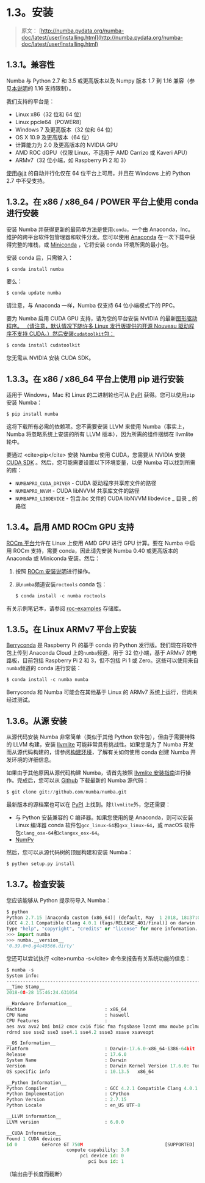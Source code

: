 # 1.3。安装

> 原文： [http://numba.pydata.org/numba-doc/latest/user/installing.html](http://numba.pydata.org/numba-doc/latest/user/installing.html)

## 1.3.1。兼容性

Numba 与 Python 2.7 和 3.5 或更高版本以及 Numpy 版本 1.7 到 1.16 兼容（参见[本说明](../reference/numpysupported.html#numpy-support)的 1.16 支持限制）。

我们支持的平台是：

*   Linux x86（32 位和 64 位）
*   Linux ppcle64（POWER8）
*   Windows 7 及更高版本（32 位和 64 位）
*   OS X 10.9 及更高版本（64 位）
*   计算能力为 2.0 及更高版本的 NVIDIA GPU
*   AMD ROC dGPU（仅限 Linux，不适用于 AMD Carrizo 或 Kaveri APU）
*   ARMv7（32 位小端，如 Raspberry Pi 2 和 3）

[使用@jit](parallel.html#numba-parallel) 的自动并行化仅在 64 位平台上可用，并且在 Windows 上的 Python 2.7 中不受支持。

## 1.3.2。在 x86 / x86_64 / POWER 平台上使用 conda 进行安装

安装 Numba 并获得更新的最简单方法是使用`conda`，一个由 Anaconda，Inc。维护的跨平台软件包管理器和软件分发。您可以使用 [Anaconda](https://www.anaconda.com/download) 在一次下载中获得完整的堆栈，或 [Miniconda](https://conda.io/miniconda.html) ，它将安装 conda 环境所需的最小包。

安装 conda 后，只需输入：

```py
$ conda install numba

```

要么：

```py
$ conda update numba

```

请注意，与 Anaconda 一样，Numba 仅支持 64 位小端模式下的 PPC。

要为 Numba 启用 CUDA GPU 支持，请为您的平台安装 NVIDIA 的最新[图形驱动程序。 （请注意，默认情况下随许多 Linux 发行版提供的开源 Nouveau 驱动程序不支持 CUDA。）然后安装`cudatoolkit`包：](https://www.nvidia.com/Download/index.aspx)

```py
$ conda install cudatoolkit

```

您无需从 NVIDIA 安装 CUDA SDK。

## 1.3.3。在 x86 / x86_64 平台上使用 pip 进行安装

适用于 Windows，Mac 和 Linux 的二进制轮也可从 [PyPI](https://pypi.org/project/numba/) 获得。您可以使用`pip`安装 Numba：

```py
$ pip install numba

```

这将下载所有必需的依赖项。您不需要安装 LLVM 来使用 Numba（事实上，Numba 将忽略系统上安装的所有 LLVM 版本），因为所需的组件捆绑在 llvmlite 轮中。

要通过 &lt;cite&gt;pip&lt;/cite&gt; 安装 Numba 使用 CUDA，您需要从 NVIDIA 安装 [CUDA SDK](https://developer.nvidia.com/cuda-downloads) 。然后，您可能需要设置以下环境变量，以便 Numba 可以找到所需的库：

*   `NUMBAPRO_CUDA_DRIVER` - CUDA 驱动程序共享库文件的路径
*   `NUMBAPRO_NVVM` - CUDA libNVVM 共享库文件的路径
*   `NUMBAPRO_LIBDEVICE` - 包含.bc 文件的 CUDA libNVVM libdevice _ 目录 _ 的路径

## 1.3.4。启用 AMD ROCm GPU 支持

[ROCm 平台](https://rocm.github.io/)允许在 Linux 上使用 AMD GPU 进行 GPU 计算。要在 Numba 中启用 ROCm 支持，需要 conda，因此请先安装 Numba 0.40 或更高版本的 Anaconda 或 Miniconda 安装。然后：

1.  按照 [ROCm 安装说明](https://rocm.github.io/install.html)进行操作。

2.  从`numba`频道安装`roctools` conda 包：

    ```py
    $ conda install -c numba roctools

    ```

有关示例笔记本，请参阅 [roc-examples](https://github.com/numba/roc-examples) 存储库。

## 1.3.5。在 Linux ARMv7 平台上安装

[Berryconda](https://github.com/jjhelmus/berryconda) 是 Raspberry Pi 的基于 conda 的 Python 发行版。我们现在将软件包上传到 Anaconda Cloud 上的`numba`频道，用于 32 位小端，基于 ARMv7 的电路板，目前包括 Raspberry Pi 2 和 3，但不包括 Pi 1 或 Zero。这些可以使用来自`numba`频道的 conda 进行安装：

```py
$ conda install -c numba numba

```

Berryconda 和 Numba 可能会在其他基于 Linux 的 ARMv7 系统上运行，但尚未经过测试。

## 1.3.6。从源  安装

从源代码安装 Numba 非常简单（类似于其他 Python 软件包），但由于需要特殊的 LLVM 构建，安装 [llvmlite](https://github.com/numba/llvmlite) 可能非常具有挑战性。如果您是为了 Numba 开发而从源代码构建的，请参阅[构建环境](../developer/contributing.html#buildenv)，了解有关如何使用 conda 创建 Numba 开发环境的详细信息。

如果由于其他原因从源代码构建 Numba，请首先按照 [llvmlite 安装指南](https://llvmlite.readthedocs.io/en/latest/admin-guide/install.html)进行操作。完成后，您可以从 [Github](https://github.com/numba/numba) 下载最新的 Numba 源代码：

```py
$ git clone git://github.com/numba/numba.git

```

最新版本的源档案也可以在 [PyPI](https://pypi.org/project/numba/) 上找到。除`llvmlite`外，您还需要：

*   与 Python 安装兼容的 C 编译器。如果您使用的是 Anaconda，则可以安装 Linux 编译器 conda 软件包`gcc_linux-64`和`gxx_linux-64`，或 macOS 软件包`clang_osx-64`和`clangxx_osx-64`。
*   [NumPy](http://www.numpy.org/)

然后，您可以从源代码树的顶层构建和安装 Numba：

```py
$ python setup.py install

```

## 1.3.7。检查安装

您应该能够从 Python 提示符导入 Numba：

```py
$ python
Python 2.7.15 |Anaconda custom (x86_64)| (default, May  1 2018, 18:37:05)
[GCC 4.2.1 Compatible Clang 4.0.1 (tags/RELEASE_401/final)] on darwin
Type "help", "copyright", "credits" or "license" for more information.
>>> import numba
>>> numba.__version__
'0.39.0+0.g4e49566.dirty'

```

您还可以尝试执行 &lt;cite&gt;numba -s&lt;/cite&gt; 命令来报告有关系统功能的信息：

```py
$ numba -s
System info:
--------------------------------------------------------------------------------
__Time Stamp__
2018-08-28 15:46:24.631054

__Hardware Information__
Machine                             : x86_64
CPU Name                            : haswell
CPU Features                        :
aes avx avx2 bmi bmi2 cmov cx16 f16c fma fsgsbase lzcnt mmx movbe pclmul popcnt
rdrnd sse sse2 sse3 sse4.1 sse4.2 ssse3 xsave xsaveopt

__OS Information__
Platform                            : Darwin-17.6.0-x86_64-i386-64bit
Release                             : 17.6.0
System Name                         : Darwin
Version                             : Darwin Kernel Version 17.6.0: Tue May  8 15:22:16 PDT 2018; root:xnu-4570.61.1~1/RELEASE_X86_64
OS specific info                    : 10.13.5   x86_64

__Python Information__
Python Compiler                     : GCC 4.2.1 Compatible Clang 4.0.1 (tags/RELEASE_401/final)
Python Implementation               : CPython
Python Version                      : 2.7.15
Python Locale                       : en_US UTF-8

__LLVM information__
LLVM version                        : 6.0.0

__CUDA Information__
Found 1 CUDA devices
id 0         GeForce GT 750M                              [SUPPORTED]
                      compute capability: 3.0
                           pci device id: 0
                              pci bus id: 1

```

（输出由于长度而截断）
